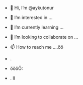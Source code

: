- 👋 Hi, I’m @aykutonur
- 👀 I’m interested in ...
- 🌱 I’m currently learning ...
- 💞️ I’m looking to collaborate on ...
- 📫 How to reach me ....öö
- .
- öööÖ:


- .
ll



<!---
aykutonur/aykutonur is a ✨ special ✨ repository because its `README.md` (this file) appears on your GitHub profile.
You can click the Preview link to take a look at your changes.
--->

